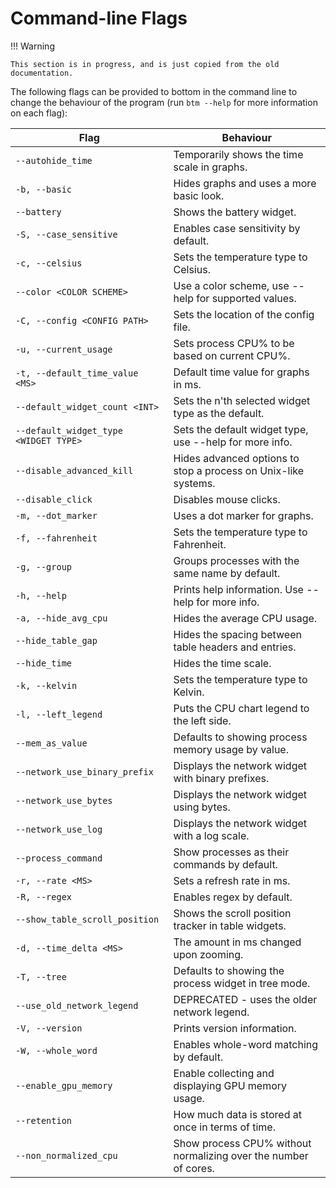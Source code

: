 # Command-line Flags

!!! Warning

    This section is in progress, and is just copied from the old documentation.

The following flags can be provided to bottom in the command line to change the behaviour of the program (run `btm --help` for more information on each flag):

| Flag                                  | Behaviour                                                       |
| ------------------------------------- | --------------------------------------------------------------- |
| `--autohide_time`                     | Temporarily shows the time scale in graphs.                     |
| `-b, --basic`                         | Hides graphs and uses a more basic look.                        |
| `--battery`                           | Shows the battery widget.                                       |
| `-S, --case_sensitive`                | Enables case sensitivity by default.                            |
| `-c, --celsius`                       | Sets the temperature type to Celsius.                           |
| `--color <COLOR SCHEME>`              | Use a color scheme, use --help for supported values.            |
| `-C, --config <CONFIG PATH>`          | Sets the location of the config file.                           |
| `-u, --current_usage`                 | Sets process CPU% to be based on current CPU%.                  |
| `-t, --default_time_value <MS>`       | Default time value for graphs in ms.                            |
| `--default_widget_count <INT>`        | Sets the n'th selected widget type as the default.              |
| `--default_widget_type <WIDGET TYPE>` | Sets the default widget type, use --help for more info.         |
| `--disable_advanced_kill`             | Hides advanced options to stop a process on Unix-like systems.  |
| `--disable_click`                     | Disables mouse clicks.                                          |
| `-m, --dot_marker`                    | Uses a dot marker for graphs.                                   |
| `-f, --fahrenheit`                    | Sets the temperature type to Fahrenheit.                        |
| `-g, --group`                         | Groups processes with the same name by default.                 |
| `-h, --help`                          | Prints help information. Use --help for more info.              |
| `-a, --hide_avg_cpu`                  | Hides the average CPU usage.                                    |
| `--hide_table_gap`                    | Hides the spacing between table headers and entries.            |
| `--hide_time`                         | Hides the time scale.                                           |
| `-k, --kelvin`                        | Sets the temperature type to Kelvin.                            |
| `-l, --left_legend`                   | Puts the CPU chart legend to the left side.                     |
| `--mem_as_value`                      | Defaults to showing process memory usage by value.              |
| `--network_use_binary_prefix`         | Displays the network widget with binary prefixes.               |
| `--network_use_bytes`                 | Displays the network widget using bytes.                        |
| `--network_use_log`                   | Displays the network widget with a log scale.                   |
| `--process_command`                   | Show processes as their commands by default.                    |
| `-r, --rate <MS>`                     | Sets a refresh rate in ms.                                      |
| `-R, --regex`                         | Enables regex by default.                                       |
| `--show_table_scroll_position`        | Shows the scroll position tracker in table widgets.             |
| `-d, --time_delta <MS>`               | The amount in ms changed upon zooming.                          |
| `-T, --tree`                          | Defaults to showing the process widget in tree mode.            |
| `--use_old_network_legend`            | DEPRECATED - uses the older network legend.                     |
| `-V, --version`                       | Prints version information.                                     |
| `-W, --whole_word`                    | Enables whole-word matching by default.                         |
| `--enable_gpu_memory`                 | Enable collecting and displaying GPU memory usage.              |
| `--retention`                         | How much data is stored at once in terms of time.               |
| `--non_normalized_cpu`                | Show process CPU% without normalizing over the number of cores. |
